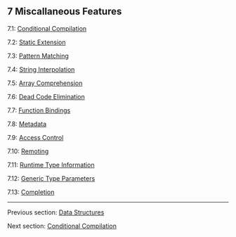 ## 7 Miscallaneous Features

7.1: [Conditional Compilation](https://github.com/Simn/HaxeManual/tree/master/md/manual/7.1-Conditional_Compilation.md)

7.2: [Static Extension](https://github.com/Simn/HaxeManual/tree/master/md/manual/7.2-Static_Extension.md)

7.3: [Pattern Matching](https://github.com/Simn/HaxeManual/tree/master/md/manual/7.3-Pattern_Matching.md)

7.4: [String Interpolation](https://github.com/Simn/HaxeManual/tree/master/md/manual/7.4-String_Interpolation.md)

7.5: [Array Comprehension](https://github.com/Simn/HaxeManual/tree/master/md/manual/7.5-Array_Comprehension.md)

7.6: [Dead Code Elimination](https://github.com/Simn/HaxeManual/tree/master/md/manual/7.6-Dead_Code_Elimination.md)

7.7: [Function Bindings](https://github.com/Simn/HaxeManual/tree/master/md/manual/7.7-Function_Bindings.md)

7.8: [Metadata](https://github.com/Simn/HaxeManual/tree/master/md/manual/7.8-Metadata.md)

7.9: [Access Control](https://github.com/Simn/HaxeManual/tree/master/md/manual/7.9-Access_Control.md)

7.10: [Remoting](https://github.com/Simn/HaxeManual/tree/master/md/manual/7.10-Remoting.md)

7.11: [Runtime Type Information](https://github.com/Simn/HaxeManual/tree/master/md/manual/7.11-Runtime_Type_Information.md)

7.12: [Generic Type Parameters](https://github.com/Simn/HaxeManual/tree/master/md/manual/7.12-Generic_Type_Parameters.md)

7.13: [Completion](https://github.com/Simn/HaxeManual/tree/master/md/manual/7.13-Completion.md)

---

Previous section: [Data Structures](https://github.com/Simn/HaxeManual/tree/master/md/manual/6.2-Data_Structures.md)

Next section: [Conditional Compilation](https://github.com/Simn/HaxeManual/tree/master/md/manual/7.1-Conditional_Compilation.md)